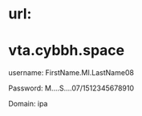 # url:
# vta.cybbh.space

username:
FirstName.MI.LastName08

Password:
M....S....07/1512345678910

Domain:
ipa
